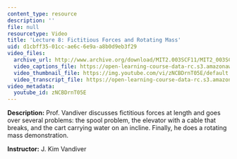 ```yaml
---
content_type: resource
description: ''
file: null
resourcetype: Video
title: 'Lecture 8: Fictitious Forces and Rotating Mass'
uid: d1cbff35-01cc-ae6c-6e9a-a8b0d9eb3f29
video_files:
  archive_url: http://www.archive.org/download/MIT2.003SCF11/MIT2_003SCF11_lec08_300k.mp4
  video_captions_file: https://open-learning-course-data-rc.s3.amazonaws.com/2-003sc-engineering-dynamics-fall-2011/8e4a22c1be31586180c8adac0e688caa_zNCBDrnT05E.vtt
  video_thumbnail_file: https://img.youtube.com/vi/zNCBDrnT05E/default.jpg
  video_transcript_file: https://open-learning-course-data-rc.s3.amazonaws.com/2-003sc-engineering-dynamics-fall-2011/147f816e43e3c51e6fd47989345c043e_zNCBDrnT05E.pdf
video_metadata:
  youtube_id: zNCBDrnT05E
---
```


**Description:** Prof. Vandiver discusses fictitious forces at length and goes over several problems: the spool problem, the elevator with a cable that breaks, and the cart carrying water on an incline. Finally, he does a rotating mass demonstration.

**Instructor:** J. Kim Vandiver